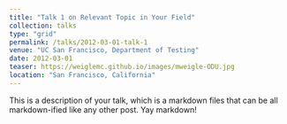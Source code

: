 ```yaml
---
title: "Talk 1 on Relevant Topic in Your Field"
collection: talks
type: "grid"
permalink: /talks/2012-03-01-talk-1
venue: "UC San Francisco, Department of Testing"
date: 2012-03-01
teaser: https://weiglemc.github.io/images/mweigle-ODU.jpg
location: "San Francisco, California"
---
```


This is a description of your talk, which is a markdown files that can be all markdown-ified like any other post. Yay markdown!
